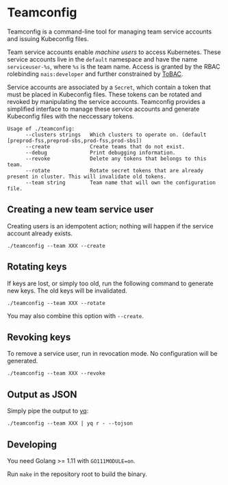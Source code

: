 # Teamconfig

Teamconfig is a command-line tool for managing team service accounts and
issuing Kubeconfig files.

Team service accounts enable *machine users* to access Kubernetes. These
service accounts live in the `default` namespace and have the name
`serviceuser-%s`, where `%s` is the team name. Access is granted by the RBAC
rolebinding `nais:developer` and further constrained by
[ToBAC](https://github.com/nais/tobac).

Service accounts are associated by a `Secret`, which contain a token that must
be placed in Kubeconfig files. These tokens can be rotated and revoked by
manipulating the service accounts. Teamconfig provides a simplified interface
to manage these service accounts and generate Kubeconfig files with the
neccessary tokens.

```
Usage of ./teamconfig:
      --clusters strings   Which clusters to operate on. (default [preprod-fss,preprod-sbs,prod-fss,prod-sbs])
      --create             Create teams that do not exist.
      --debug              Print debugging information.
      --revoke             Delete any tokens that belongs to this team.
      --rotate             Rotate secret tokens that are already present in cluster. This will invalidate old tokens.
      --team string        Team name that will own the configuration file.
```

## Creating a new team service user

Creating users is an idempotent action; nothing will happen if the service
account already exists.

```
./teamconfig --team XXX --create
```

## Rotating keys

If keys are lost, or simply too old, run the following command to generate new
keys. The old keys will be invalidated.

```
./teamconfig --team XXX --rotate
```

You may also combine this option with `--create`.

## Revoking keys

To remove a service user, run in revocation mode. No configuration will be generated.

```
./teamconfig --team XXX --revoke
```

## Output as JSON

Simply pipe the output to [yq](https://github.com/mikefarah/yq):

```
./teamconfig --team XXX | yq r - --tojson
```

## Developing

You need Golang >= 1.11 with `GO111MODULE=on`.

Run `make` in the repository root to build the binary.
